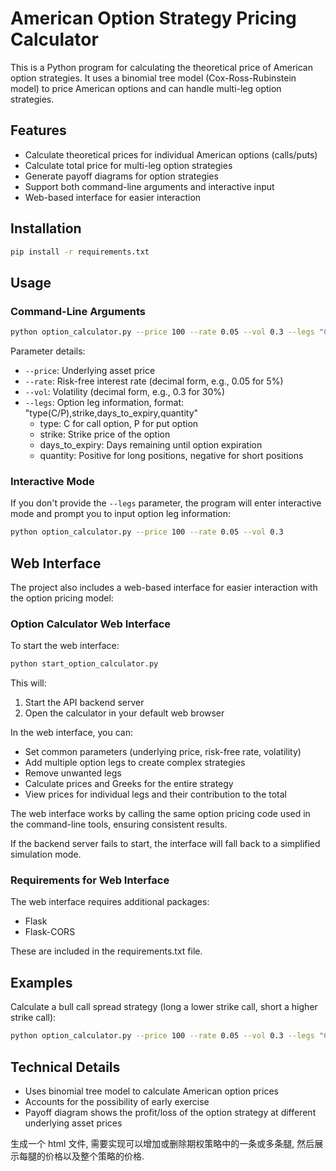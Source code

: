 # American Option Strategy Pricing Calculator

This is a Python program for calculating the theoretical price of American option strategies. It uses a binomial tree model (Cox-Ross-Rubinstein model) to price American options and can handle multi-leg option strategies.

## Features

- Calculate theoretical prices for individual American options (calls/puts)
- Calculate total price for multi-leg option strategies
- Generate payoff diagrams for option strategies
- Support both command-line arguments and interactive input
- Web-based interface for easier interaction

## Installation

```bash
pip install -r requirements.txt
```

## Usage

### Command-Line Arguments

```bash
python option_calculator.py --price 100 --rate 0.05 --vol 0.3 --legs "C,105,30,1" "P,95,30,-1"
```

Parameter details:
- `--price`: Underlying asset price
- `--rate`: Risk-free interest rate (decimal form, e.g., 0.05 for 5%)
- `--vol`: Volatility (decimal form, e.g., 0.3 for 30%)
- `--legs`: Option leg information, format: "type(C/P),strike,days_to_expiry,quantity"
  - type: C for call option, P for put option
  - strike: Strike price of the option
  - days_to_expiry: Days remaining until option expiration
  - quantity: Positive for long positions, negative for short positions

### Interactive Mode

If you don't provide the `--legs` parameter, the program will enter interactive mode and prompt you to input option leg information:

```bash
python option_calculator.py --price 100 --rate 0.05 --vol 0.3
```

## Web Interface

The project also includes a web-based interface for easier interaction with the option pricing model:

### Option Calculator Web Interface

To start the web interface:

```bash
python start_option_calculator.py
```

This will:
1. Start the API backend server
2. Open the calculator in your default web browser

In the web interface, you can:
- Set common parameters (underlying price, risk-free rate, volatility)
- Add multiple option legs to create complex strategies
- Remove unwanted legs
- Calculate prices and Greeks for the entire strategy
- View prices for individual legs and their contribution to the total

The web interface works by calling the same option pricing code used in the command-line tools, ensuring consistent results.

If the backend server fails to start, the interface will fall back to a simplified simulation mode.

### Requirements for Web Interface

The web interface requires additional packages:
- Flask
- Flask-CORS

These are included in the requirements.txt file.

## Examples

Calculate a bull call spread strategy (long a lower strike call, short a higher strike call):

```bash
python option_calculator.py --price 100 --rate 0.05 --vol 0.3 --legs "C,95,30,1" "C,105,30,-1"
```

## Technical Details

- Uses binomial tree model to calculate American option prices
- Accounts for the possibility of early exercise
- Payoff diagram shows the profit/loss of the option strategy at different underlying asset prices

生成一个 html 文件, 需要实现可以增加或删除期权策略中的一条或多条腿, 然后展示每腿的价格以及整个策略的价格.
